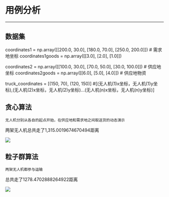 # 用例分析
---
## 数据集
coordinates1 = np.array([[200.0, 30.0], [180.0, 70.0], [250.0, 200.0]])  # 需求地坐标
coordinates1goods = np.array([[3.0], [2.0], [1.0]])

coordinates2 = np.array([[100.0, 30.0], [70.0, 50.0], [30.0, 100.0]])  # 供应地坐标
coordinates2goods = np.array([[6.0], [5.0], [4.0]])  # 供应地物资

truck_coordinates = [(150, 70), (120, 150)]         #[(无人机(1)x坐标，无人机(1)y坐标),(无人机(2)x坐标，无人机(2)y坐标)...(无人机(n)x坐标，无人机(n)y坐标)]
## 贪心算法
	无人机分别从各自的起点开始，在供应地和需求地之间取送货的动态演示
两架无人机总共走了1,315.0019674670494距离

![](https://i.imgur.com/zq47Nv3.gif)

## 粒子群算法
	两架无人机都参与运输
总共走了1278.4702888264922距离

![](https://i.imgur.com/QNIxNVo.gif)